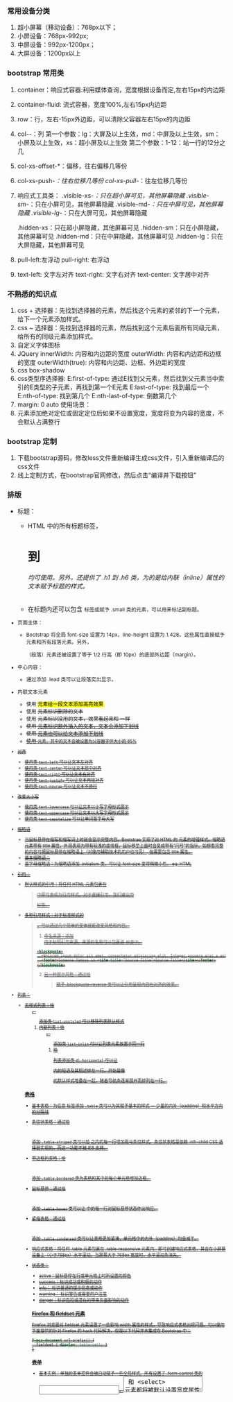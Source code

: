 ### 常用设备分类
1. 超小屏幕（移动设备）：768px以下；
2. 小屏设备：768px-992px;
3. 中屏设备：992px-1200px；
4. 大屏设备：1200px以上

### bootstrap 常用类
1. container：响应式容器:利用媒体查询，宽度根据设备而定,左右15px的内边距
2. container-fluid: 流式容器，宽度100%,左右15px内边距
3. row：行，左右-15px外边距，可以清除父容器左右15px的内边距
4. col-*-*：列
    第一个参数：lg：大屏及以上生效，md：中屏及以上生效，sm：小屏及以上生效，xs：超小屏及以上生效
    第二个参数：1-12：站一行的12分之几
5. col-xs-offset-*：偏移，往右偏移几等份
6. col-xs-push-*：往右位移几等份
  col-xs-pull-*：往左位移几等份
7. 响应式工具类：
    .visible-xs-*：只在超小屏可见，其他屏幕隐藏
    .visible-sm-*：只在小屏可见，其他屏幕隐藏
    .visible-md-*：只在中屏可见，其他屏幕隐藏
    .visible-lg-*：只在大屏可见，其他屏幕隐藏

    .hidden-xs：只在超小屏隐藏，其他屏幕可见
    .hidden-sm：只在小屏隐藏，其他屏幕可见
    .hidden-md：只在中屏隐藏，其他屏幕可见
    .hidden-lg：只在大屏隐藏，其他屏幕可见
8. pull-left:左浮动
   pull-right: 右浮动
9. text-left: 文字左对齐
   text-right: 文字右对齐
   text-center: 文字居中对齐

### 不熟悉的知识点
1. css + 选择器：先找到选择器的元素，然后找这个元素的紧邻的下一个元素，给下一个元素添加样式。
2. css ~ 选择器：先找到选择器的元素，然后找到这个元素后面所有同级元素，给所有的同级元素添加样式。
3. 自定义字体图标
4. JQuery innerWidth: 内容和内边距的宽度
          outerWidth: 内容和内边距和边框的宽度
          outerWidth(true): 内容和内边距、边框、外边距的宽度
5. css box-shadow 
6. css类型序选择器: E:first-of-type: 通过E找到父元素，然后找到父元素当中索引的E类型的子元素，再找到第一个E元素
                   E:last-of-type: 找到最后一个
                   E:nth-of-type: 找到第几个
                   E:nth-last-of-type: 倒数第几个
7. margin: 0 auto 使用场景：
8. 元素添加绝对定位或固定定位后如果不设置宽度，宽度将变为内容的宽度，不会默认占满整行


### bootstrap 定制
1. 下载bootstrap源码，修改less文件重新编译生成css文件，引入重新编译后的css文件
2. 线上定制方式，在bootstrap官网修改，然后点击“编译并下载按钮”



### 排版
+ 标题：  
  - HTML 中的所有标题标签，<h1> 到 <h6> 均可使用。另外，还提供了 .h1 到 .h6 类，为的是给内联（inline）属性的文本赋予标题的样式。
  - 在标题内还可以包含 <small> 标签或赋予 .small 类的元素，可以用来标记副标题。

+ 页面主体：
  - Bootstrap 将全局 font-size 设置为 14px，line-height 设置为 1.428。这些属性直接赋予 <body> 元素和所有段落元素。另外，<p> （段落）元素还被设置了等于 1/2 行高（即 10px）的底部外边距（margin）。

+ 中心内容：
  - 通过添加 .lead 类可以让段落突出显示。

+ 内联文本元素
  - 使用 <mark> 元素给一段文本添加高亮效果
  - 使用 <del> 元素标识删除的文本
  - 使用 <s> 元素标识没用的文本，效果看起来和 <del> 一样
  - 使用 <ins> 元素标识额外插入的文本，文本会添加下划线
  - 使用 <u> 元素也可以给文本添加下划线
  - 使用 <small> 元素，其中的文本会被设置为父容器字体大小的 85%

+ 对齐
  - 使用类 `text-left` 可以让文本左对齐
  - 使用类 `text-center` 可以让文本居中对齐
  - 使用类 `text-right` 可以让文本右对齐
  - 使用类 `text-justify` 可以让文本两端对齐
  - 使用类 `text-nowrap` 可以让文本不换行

+ 改变大小写
  - 使用类 `text-lowercase` 可以让文本以小写字母形式展示
  - 使用类 `text-uppercase` 可以让文本以大写字母形式展示
  - 使用类 `text-capitalize` 可以让单词首字母大写

+ 缩略语
  - 当鼠标悬停在缩写和缩写词上时就会显示完整内容，Bootstrap 实现了对 HTML 的 <abbr> 元素的增强样式。缩略语元素带有 title 属性，外观表现为带有较浅的虚线框，鼠标移至上面时会变成带有“问号”的指针。如想看完整的内容可把鼠标悬停在缩略语上（对使用辅助技术的用户也可见）, 但需要包含 title 属性。
  - 基本缩略语：<abbr>
  - 首字母缩略语：为缩略语添加 .initialism 类，可以让 font-size 变得稍微小些。
    eg: <abbr title="HyperText Markup Language" class="initialism">HTML</abbr>

+ 引用：
  - 默认样式的引用：将任何 HTML 元素包裹在 <blockquote> 中即可表现为引用样式。对于直接引用，我们建议用 <p> 标签。
  - 多种引用样式：对于标准样式的 <blockquote>，可以通过几个简单的变体就能改变风格和内容。
    1. 命名来源：添加 <footer> 用于标明引用来源。来源的名称可以包裹进 <cite>标签中。
      ```html
      <blockquote>
        <p>Lorem ipsum dolor sit amet, consectetur adipiscing elit. Integer posuere erat a ante.</p>
        <footer>Someone famous in <cite title="Source Title">Source Title</cite></footer>
      </blockquote>
      ```
    2. 另一种展示风格：通过给 <blockquote> 赋予 .blockquote-reverse 类可以让引用呈现内容右对齐的效果。

+ 列表：
  - 无样式列表：给<ul>、<ol> 添加类 `list-unstyled` 可以移除列表默认样式
  - 内联列表：给<ul>、<ol> 添加类 `list-inlin` 可以让列表元素放置于同一行
  - 给 <dl> 列表添加类 `dl-horizontal` 可以让 <dl> 内的短语及其描述排在一行。开始是像 <dl> 的默认样式堆叠在一起，随着导航条逐渐展开而排列在一行。


### 表格
+ 基本表格：为任意 <table> 标签添加 `.table` 类可以为其赋予基本的样式 — 少量的内补（padding）和水平方向的分隔线
+ 条纹状表格：通过给 <table> 添加 `.table-striped` 类可以给 <tbody> 之内的每一行增加斑马条纹样式。条纹状表格是依赖 :nth-child CSS 选择器实现的，而这一功能不被 IE8 支持。
+ 带边框的表格：给<table>添加 `.table-bordered` 类为表格和其中的每个单元格增加边框。
+ 鼠标悬停：通过给 <table> 添加 `.table-hover` 类可以让 <tbody> 中的每一行对鼠标悬停状态作出响应。
+ 紧缩表格：通过给 <table> 添加 `.table-condensed` 类可以让表格更加紧凑，单元格中的内补（padding）均会减半。
+ 响应式表格：将任何 .table 元素包裹在 .table-responsive 元素内，即可创建响应式表格，其会在小屏幕设备上（小于768px）水平滚动。当屏幕大于 768px 宽度时，水平滚动条消失。

+ 状态类：
  - active：鼠标悬停在行或单元格上时所设置的颜色
  - success：标识成功或积极的动作
  - info：	标识普通的提示信息或动作
  - warning：	标识警告或需要用户注意
  - danger：标识危险或潜在的带来负面影响的动作

### Firefox 和 fieldset 元素
Firefox 浏览器对 fieldset 元素设置了一些影响 width 属性的样式，导致响应式表格出现问题。可以使用下面提供的针对 Firefox 的 hack 代码解决，但是以下代码并未集成在 Bootstrap 中：
```css
@-moz-document url-prefix() {
  fieldset { display: table-cell; }
}
```

### 表单
+ 基本实例：单独的表单控件会被自动赋予一些全局样式。所有设置了 .form-control 类的 <input>、<textarea> 和 <select> 元素都将被默认设置宽度属性为 width: 100%;。 将 label 元素和前面提到的控件包裹在 .form-group 中可以获得最好的排列。
  ```html
  <form>
    <div class="form-group">
      <label for="exampleInputEmail1">Email address</label>
      <input type="email" class="form-control" id="exampleInputEmail1" placeholder="Email">
    </div>
    <div class="form-group">
      <label for="exampleInputPassword1">Password</label>
      <input type="password" class="form-control" id="exampleInputPassword1" placeholder="Password">
    </div>
    <div class="form-group">
      <label for="exampleInputFile">File input</label>
      <input type="file" id="exampleInputFile">
      <p class="help-block">Example block-level help text here.</p>
    </div>
    <div class="checkbox">
      <label>
        <input type="checkbox"> Check me out
      </label>
    </div>
    <button type="submit" class="btn btn-default">Submit</button>
  </form>
  ```
+ 内联表单：
  - 为 <form> 元素添加 .form-inline 类可使其内容左对齐并且表现为 inline-block 级别的控件。只适用于视口（viewport）至少在 768px 宽度时（视口宽度再小的话就会使表单折叠）。

+  一定要添加 label 标签，如果没用添加，屏幕阅读器将无法正确识别。可以给 <label> 标签设置类 `.sr-only` 将其隐藏

+ 水平排列的表单：
  - 通过为表单添加 .form-horizontal 类，并联合使用 Bootstrap 预置的栅格类，可以将 label 标签和控件组水平并排布局。这样做将改变 .form-group 的行为，使其表现为栅格系统中的行（row），因此就无需再额外添加 .row 了。
  ```html
  <form class="form-horizontal">
    <div class="form-group">
      <label for="inputEmail3" class="col-sm-2 control-label">Email</label>
      <div class="col-sm-10">
        <input type="email" class="form-control" id="inputEmail3" placeholder="Email">
      </div>
    </div>
    <div class="form-group">
      <label for="inputPassword3" class="col-sm-2 control-label">Password</label>
      <div class="col-sm-10">
        <input type="password" class="form-control" id="inputPassword3" placeholder="Password">
      </div>
    </div>
    <div class="form-group">
      <div class="col-sm-offset-2 col-sm-10">
        <div class="checkbox">
          <label>
            <input type="checkbox"> Remember me
          </label>
        </div>
      </div>
    </div>
    <div class="form-group">
      <div class="col-sm-offset-2 col-sm-10">
        <button type="submit" class="btn btn-default">Sign in</button>
      </div>
    </div>
  </form>
  ```

+ 内联单选和多选框
  - 通过将 .checkbox-inline 或 .radio-inline 类应用到一系列的多选框（checkbox）或单选框（radio）控件上，可以使这些控件排列在一行
  ```html
  <label class="checkbox-inline">
    <input type="checkbox" id="inlineCheckbox1" value="option1"> 1
  </label>
  <label class="checkbox-inline">
    <input type="checkbox" id="inlineCheckbox2" value="option2"> 2
  </label>

  <label class="radio-inline">
    <input type="radio" name="inlineRadioOptions" id="inlineRadio1" value="option1"> 1
  </label>
  <label class="radio-inline">
    <input type="radio" name="inlineRadioOptions" id="inlineRadio2" value="option2"> 2
  </label>
  ```

+ 静态控件：如果需要在表单中将一行纯文本和 label 元素放置于同一行，为 <p> 元素添加 .form-control-static 类即可。
+ 被禁用的 fieldset：为<fieldset> 设置 disabled 属性,可以禁用 <fieldset> 中包含的所有控件。但 a标签的链接功能不受影响，IE11及以下浏览器中的 <fieldset> 元素并不完全支持 disabled 属性，建议通过 js 代买来禁用 <fieldset>


### 按钮
+ 为 <a>、<button> 或 <input> 元素添加按钮类（button class）即可使用 Bootstrap 提供的样式。
  ```html
  <a class="btn btn-default" href="#" role="button">Link</a>
  <button class="btn btn-default" type="submit">Button</button>
  <input class="btn btn-default" type="button" value="Input">
  <input class="btn btn-default" type="submit" value="Submit">
  ```
+ 注意
  1. 虽然按钮类可以应用到 <a> 和 <button> 元素上，但是，导航和导航条组件只支持 <button> 元素。
  2. 如果 <a> 元素被作为按钮使用 -- 并用于在当前页面触发某些功能 -- 而不是用于链接其他页面或链接当前页面中的其他部分，那么，务必为其设置 role="button" 属性。
  3. 跨浏览器展现：强烈建议尽可能使用 <button> 元素来获得在各个浏览器上获得相匹配的绘制效果。在 Firefox < 30 的版本中使用 input 元素创建的按钮设置的 line-height 属性无效

+ 按钮样式
  - 默认样式：设置class 为 `btn btn-default`
  - 首选项样式：设置class 为 `btn btn-primary`
  - 成功样式：设置class 为 `btn btn-success`
  - 一般信息样式：设置class 为 `btn btn-info`
  - 警告信息样式：设置class 为 `btn btn-warning`
  - 危险信息样式：设置class 为 `btn btn-danger`
  - 链接信息样式：设置class 为 `btn btn-link`

+ 按钮尺寸：
  - 大按钮：给按钮设置类 `btn-lg`
  - 小按钮：给按钮设置类 `btn-sm`
  - 超小按钮：给按钮设置类 `btn-xs`

+ 通过给按钮添加 .btn-block 类可以将其拉伸至父元素100%的宽度，而且按钮也变为了块级（block）元素。

+ 跨浏览器兼容性：如果为 <button> 元素添加 disabled 属性，Internet Explorer 9 及更低版本的浏览器将会把按钮中的文本绘制为灰色，并带有恶心的阴影，目前我们还没有解决办法。


### 图片
+ 在 Bootstrap 版本 3 中，通过为图片添加 .img-responsive 类可以让图片支持响应式布局。其实质是为图片设置了 max-width: 100%;、 height: auto; 和 display: block; 属性，从而让图片在其父元素中更好的缩放。
+ 如果想让图片水平居中请添加 `.center-block` 类
+ 注意：IE8中不支持圆角属性


### 辅助类
+ 关闭按钮：通过使用一个象征关闭的图标，可以让模态框和警告框消失。
  ```html
  <button type="button" class="close" aria-label="Close"><span aria-hidden="true">&times;</span></button>
  ```

+ 三角符号：使用三角符号可以指示某个元素具有下拉菜单的功能
  ```html
  <span class="caret"></span>
  ```

+ 快速浮动：
  - 左浮动：使用类 `pull-left`
  - 右浮动：使用类 `pull-right`
+ 清除浮动：通过为父元素添加 .clearfix 类可以很容易地清除浮动

+ 让内容可居中：使用类 `center-block`

+ 显示或隐藏：
  显示：使用类 `show`
  隐藏：使用类 `hidden`

+ 屏幕阅读器和键盘导航：.sr-only 类可以对屏幕阅读器以外的设备隐藏内容。.sr-only 和 .sr-only-focusable 联合使用的话可以在元素有焦点的时候再次显示出来（例如，使用键盘导航的用户）。对于遵循 可访问性的最佳实践 很有必要。这个类也可以作为 mixin 使用。

+ 图片替换：使用 .text-hide 类或对应的 mixin 可以用来将元素的文本内容替换为一张背景图。


### 响应式工具
